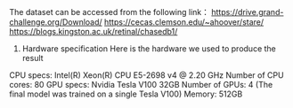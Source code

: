 The dataset can be accessed from the following link：
https://drive.grand-challenge.org/Download/
https://cecas.clemson.edu/~ahoover/stare/
https://blogs.kingston.ac.uk/retinal/chasedb1/

1. Hardware specification
Here is the hardware we used to produce the result

CPU specs: Intel(R) Xeon(R) CPU E5-2698 v4 @ 2.20 GHz
Number of CPU cores: 80
GPU specs: Nvidia Tesla V100 32GB
Number of GPUs: 4 (The final model was trained on a single Tesla V100)
Memory: 512GB

